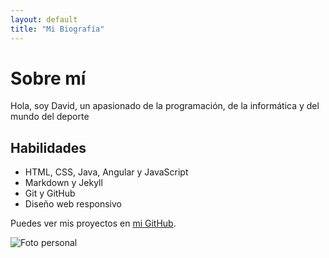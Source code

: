 ```yaml
---
layout: default
title: "Mi Biografía"
---
```


# Sobre mí

Hola, soy David, un apasionado de la programación, de la informática y del mundo del deporte

## Habilidades

- HTML, CSS, Java, Angular y JavaScript
- Markdown y Jekyll
- Git y GitHub
- Diseño web responsivo

Puedes ver mis proyectos en [mi GitHub](https://github.com/ddorluc760).

![Foto personal](_site/assets/images/bio.jpg)
